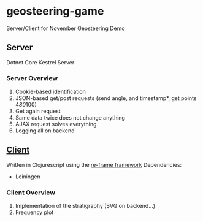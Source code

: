# geosteering-game

Server/Client for November Geosteering Demo

## Server
Dotnet Core Kestrel Server

### Server Overview
1.	Cookie-based identification
2.	JSON-based get/post requests (send angle, and timestamp*, get points 4*80*100)
3.	Get again request
4.	Same data twice does not change anything
5.	AJAX request solves everything
6.	Logging all on backend 


## [Client](./client/gsgc/README.md)
Written in Clojurescript using the [re-frame framework](https://github.com/Day8/re-frame)
Dependencies:
* Leiningen

### Client Overview
1.	Implementation of the stratigraphy (SVG on backend…)
2.	Frequency plot

